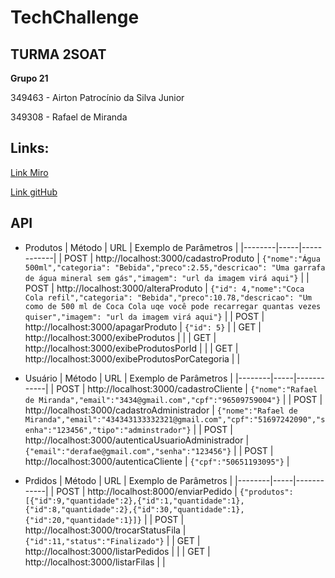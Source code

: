 # TechChallenge

## TURMA 2SOAT

**Grupo 21**

349463 - Airton Patrocínio da Silva Junior

349308 - Rafael de Miranda

## Links:

[Link Miro](https://miro.com/welcomeonboard/cFBKa2FvMmk2aUlFdmJUMVkzV09mYXFSMjY4TFMyNU9HRUxoZnhCOVJlckROTFlGVzNaR081aGVhRzg4QVZLeXwzNDU4NzY0NTU0ODI1ODY4Mzg3fDI=?share_link_id=476610680949)

[Link gitHub](https://github.com/rafaeldemiranda95/TechChallenge)

## API

- Produtos
  | Método | URL | Exemplo de Parâmetros |
  |--------|-----|------------|
  | POST | http://localhost:3000/cadastroProduto | `{"nome":"Água 500ml","categoria": "Bebida","preco":2.55,"descricao": "Uma garrafa de água mineral sem gás","imagem": "url da imagem virá aqui"}` |
  | POST | http://localhost:3000/alteraProduto | `{"id": 4,"nome":"Coca Cola refil","categoria": "Bebida","preco":10.78,"descricao": "Um como de 500 ml de Coca Cola uqe você pode recarregar quantas vezes quiser","imagem": "url da imagem virá aqui"}` |
  | POST | http://localhost:3000/apagarProduto | `{"id": 5}` |
  | GET | http://localhost:3000/exibeProdutos | |
  | GET | http://localhost:3000/exibeProdutosPorId | |
  | GET | http://localhost:3000/exibeProdutosPorCategoria | |

- Usuário
  | Método | URL | Exemplo de Parâmetros |
  |--------|-----|------------|
  | POST | http://localhost:3000/cadastroCliente | `{"nome":"Rafael de Miranda","email":"3434@gmail.com","cpf":"96509759004"}` |
  | POST | http://localhost:3000/cadastroAdministrador | `{"nome":"Rafael de Miranda","email":"434343133332321@gmail.com","cpf":"51697242090","senha":"123456","tipo":"adminstrador"}` |
  | POST | http://localhost:3000/autenticaUsuarioAdministrador | `{"email":"derafae@gmail.com","senha":"123456"}` |
  | POST | http://localhost:3000/autenticaCliente | `{"cpf":"50651193095"}` |

- Prdidos
  | Método | URL | Exemplo de Parâmetros |
  |--------|-----|------------|
  | POST | http://localhost:8000/enviarPedido | `{"produtos":[{"id":9,"quantidade":2},{"id":1,"quantidade":1},{"id":8,"quantidade":2},{"id":30,"quantidade":1},{"id":20,"quantidade":1}]}` |
  | POST | http://localhost:3000/trocarStatusFila | `{"id":11,"status":"Finalizado"}` |
  | GET | http://localhost:3000/listarPedidos | |
  | GET | http://localhost:3000/listarFilas | |
